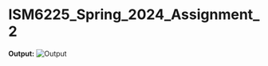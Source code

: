 # ISM6225_Spring_2024_Assignment_2

**Output:**
![Output](https://github.com/molugurivinaykumar/U34895173_ISM6225_Spring_2024_Assignment_2/assets/66858598/22022be0-f275-4aa0-9b7a-c1d3ef07df55)
